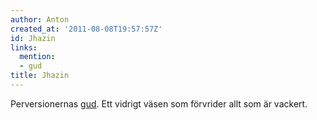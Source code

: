 ```yaml
---
author: Anton
created_at: '2011-08-08T19:57:57Z'
id: Jhazin
links:
  mention:
  - gud
title: Jhazin
---
```


Perversionernas [gud]. Ett vidrigt väsen som förvrider allt som är vackert.

  [gud]: gud
